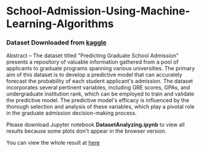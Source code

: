 # School-Admission-Using-Machine-Learning-Algorithms



### Dataset Downloaded from [kaggle](https://www.kaggle.com/datasets/mohansacharya/graduate-admissions)


Abstract – The dataset titled "Predicting Graduate
School Admission" presents a repository of valuable
information gathered from a pool of applicants to
graduate programs spanning various universities. The
primary aim of this dataset is to develop a predictive
model that can accurately forecast the probability of
each student applicant's admission. The dataset
incorporates several pertinent variables, including GRE
scores, GPAs, and undergraduate institution rank, which
can be employed to train and validate the predictive
model. The predictive model's efficacy is influenced by
the thorough selection and analysis of these variables,
which play a pivotal role in the graduate admission
decision-making process.


Please download Jupyter notebook <b>DatasetAnalyzing.ipynb</b> to view all results because some plots don't appear in the browser version.

You can view the whole result at [here](https://github.com/CompuSalle/School-Admission-Using-Machine-Learning-Algorithms/blob/main/screencapture-Machine-Learning-Algorithms-ipynb.pdf)

